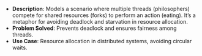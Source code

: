 - **Description**: Models a scenario where multiple threads (philosophers) compete for shared resources (forks) to perform an action (eating). It’s a metaphor for avoiding deadlock and starvation in resource allocation.
- **Problem Solved**: Prevents deadlock and ensures fairness among threads.
- **Use Case**: Resource allocation in distributed systems, avoiding circular waits.
